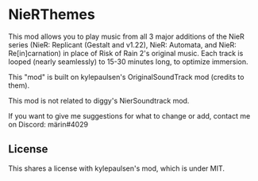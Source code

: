 # NieRThemes
This mod allows you to play music from all 3 major additions of the NieR series (NieR: Replicant (Gestalt and v1.22), NieR: Automata, and NieR: Re[in]carnation) in place of Risk of Rain 2's original music. Each track is looped (nearly seamlessly) to 15-30 minutes long, to optimize immersion.

This "mod" is built on kylepaulsen's OriginalSoundTrack mod (credits to them).

This mod is not related to diggy's NierSoundtrack mod.

If you want to give me suggestions for what to change or add, contact me on Discord: märin#4029

## License
This shares a license with kylepaulsen's mod, which is under MIT.

